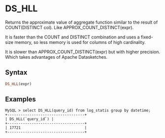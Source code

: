 # DS_HLL



Returns the approximate value of aggregate function similar to the result of COUNT(DISTINCT col). Like APPROX_COUNT_DISTINCT(expr).

It is faster than the COUNT and DISTINCT combination and uses a fixed-size memory, so less memory is used for columns of high cardinality.

It is slower than APPROX_COUNT_DISTINCT(expr) but with higher precision. Which takes advantages of Apache Datasketches.

## Syntax

```Haskell
DS_HLL(expr)
```

## Examples

```plain text
MySQL > select DS_HLL(query_id) from log_statis group by datetime;
+-----------------------------------+
| DS_HLL(`query_id`) |
+-----------------------------------+
| 17721                             |
+-----------------------------------+
```
